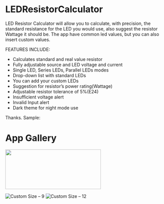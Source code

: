 # LEDResistorCalculator

LED Resistor Calculator will allow you to calculate, with precision, the standard resistance for the LED you would use, also suggest the resistor Wattage it should be. The app have common led values, but you can also insert custom values.

FEATURES INCLUDE:

- Calculates standard and real value resistor
- Fully adjustable source and LED voltage and current
- Single LED, Series LEDs, Parallel LEDs modes
- Drop-down list with standard LEDs
- You can add your custom LEDs
- Suggestion for resistor’s power rating(Wattage)
- Adjustable resistor tolerance of 5%(E24)
- Insufficient voltage alert
- Invalid Input alert
- Dark theme for night mode use

Thanks.
Sample:

App Gallery
===========
[<img src="https://huaweimobileservices.com/wp-content/uploads/2020/05/Explore-it-on-AppGallery.png" width="300" height="125">](https://appgallery.huawei.com/#/app/C104551959)

![Custom Size – 9](https://user-images.githubusercontent.com/64187745/126871144-6bb55992-3930-424f-b9e5-3f32edb80f71.png)
![Custom Size – 12](https://user-images.githubusercontent.com/64187745/126871192-b74c4c25-986e-4a64-bebc-71f1f7539af1.png)
